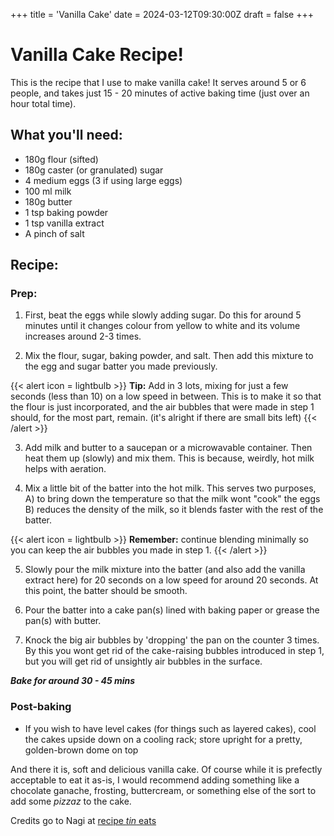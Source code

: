 +++
title = 'Vanilla Cake'
date = 2024-03-12T09:30:00Z
draft = false
+++
# Vanilla Cake Recipe!

This is the recipe that I use to make vanilla cake! It serves around 5 or 6 people, and takes just 15 - 20 minutes of active baking time (just over an hour total time).

## What you'll need:
 - 180g flour (sifted)
 - 180g caster (or granulated) sugar
 - 4 medium eggs (3 if using large eggs)
 - 100 ml milk
 - 180g butter
 - 1 tsp baking powder
 - 1 tsp vanilla extract
 - A pinch of salt

## Recipe:

 ### Prep:
1. First, beat the eggs while slowly adding sugar. Do this for around 5 minutes until it changes colour from yellow to white and its volume increases around 2-3 times.

2. Mix the flour, sugar, baking powder, and salt. Then add this mixture to the egg and sugar batter you made previously. 

{{< alert icon = lightbulb >}} 
**Tip:** Add in 3 lots, mixing for just a few seconds (less than 10) on a low speed in between. This is to make it so that the flour is just incorporated, and the air bubbles that were made in step 1 should, for the most part, remain. (it's alright if there are small bits left)
{{< /alert >}} 

3. Add milk and butter to a saucepan or a microwavable container. Then heat them up (slowly) and mix them. This is because, weirdly, hot milk helps with aeration.

4. Mix a little bit of the batter into the hot milk. This serves two purposes, A) to bring down the temperature so that the milk wont "cook" the eggs B) reduces the density of the milk, so it blends faster with the rest of the 	batter.

{{< alert icon = lightbulb >}} 
**Remember:** continue blending minimally so you can keep the air bubbles you made in step 1.
{{< /alert >}} 

5. Slowly pour the milk mixture into the batter (and also add the vanilla extract here) for 20 seconds on a low speed for around 20 seconds. At this point, the batter should be smooth.

6. Pour the batter into a cake pan(s) lined with baking paper or grease the pan(s) with butter.

7. Knock the big air bubbles by 'dropping' the pan on the counter 3 times. By this you wont get rid of the cake-raising bubbles introduced in step 1, but you will get rid of unsightly air bubbles in the surface.

 ***Bake for around 30 - 45 mins***

 ### Post-baking
  - If you wish to have level cakes (for things such as layered cakes), cool the cakes upside down on a cooling rack; store upright for a pretty, golden-brown dome on top

And there it is, soft and delicious vanilla cake. Of course while it is prefectly acceptable to eat it as-is, I would recommend adding something like a chocolate ganache, frosting, buttercream, or something else of the sort to add some *pizzaz* to the cake.

Credits go to Nagi at [recipe _tin_ eats](https://www.recipetineats.com/my-very-best-vanilla-cake/)